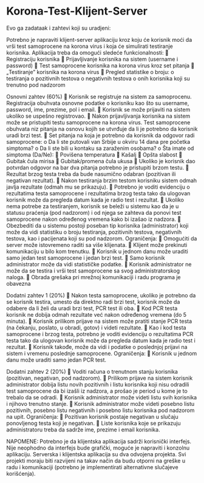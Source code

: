 # Korona-Test-Klijent-Server
Evo ga zadataak i zahtevi koji su uradjeni:

Potrebno je napraviti klijent-server aplikaciju kroz koju će korisnik moći da vrši test
samoprocene na korona virus i koja će simulirati testiranje korisnika.
Aplikacija treba da omogući sledeće funkcionalnosti:
 Registraciju korisnika
 Prijavljivanje korisnika na sistem (username i password)
 Test samoprocene korisnika na korona virus kroz set pitanja
 „Testiranje” korisnika na korona virus
 Pregled statistike o broju:
o testiranja
o pozitivnih testova
o negativnih testova
o onih korisnika koji su trenutno pod nadzorom



Osnovni zahtev (60%)
 Korisnik se registruje na sistem za samoprocenu. Registracija obuhvata osnovne
podatke o korisniku kao što su username, password, ime, prezime, pol i email.
 Korisnik se može prijaviti na sistem ukoliko se uspešno registrovao.
 Nakon prijavljivanja korisnika na sistem može se pristupiti testu samoprocene na
korona virus. Test samoprocene obuhvata niz pitanja na osnovu kojih se utvrđuje da
li je potrebno da korisnik uradi brzi test.
 Set pitanja na koja je potrebno da korisnik da odgovor radi samoprocene:
o Da li ste putovali van Srbije u okviru 14 dana pre početka simptoma?
o Da li ste bili u kontaku sa zaraženim osobama?
o Šta imate od simptoma (Da/Ne):
 Povišena temperatura
 Kašalj
 Opšta slabost
 Gubitak čula mirisa
 Gubitak/promena čula ukusa
 Ukoliko je korisnik dao potvrdan odgovor na bar dva pitanja potrebno je pristupiti
brzom testu.
 Rezultat brzog testa treba da bude nasumično odabran (pozitivan ili negativan
rezultat).
 Nakon testiranja brzim testom korisniku sistem odmah javlja rezultate (odmah mu se
prikazuju).
 Potrebno je voditi evidenciju o rezultatima testa samoprocene i rezultatima brzog
testa tako da ulogovan korisnik može da pregleda datum kada je radio test i rezultat.
 Ukoliko nema potrebe za testiranjem, korisnik se beleži u sistemu kao da je u
statusu praćenja (pod nadzorom) i od njega se zahteva da ponovi test samoprocene
nakon određenog vremena kako bi izašao iz nadzora.
 Obezbediti da u sistemu postoji poseban tip korisnika (administrator) koji može da
vidi statistiku o broju testiranja, pozitivnih testova, negativnih testova, kao i
pacijenata koji su pod nadzorom.
Ograničenja:
 Omogućiti da server može istovremeno raditi sa više klijenata.
 Klijent može prekinuti komunikaciju u bilo kom trenutku.
 Korisnik u jednom danu može uraditi samo jedan test samoprocene i jedan brzi
test.
 Samo korisnik administrator može da vidi statističke podatke.
 Korisnik administrator ne može da se testira i vrši test samoprocene sa svog
administratorskog naloga.
 Obrada grešaka pri mrežnoj komunikaciji i radu programa je obavezna



Dodatni zahtev 1 (20%)
 Nakon testa samoprocene, ukoliko je potrebno da se korisnik testira, umesto da
direktno radi brzi test, korisnik može da odabere da li želi da uradi brzi test, PCR
test ili oba.
 Kod PCR testa korisnik ne dobija odmah rezultate već nakon određenog vremena
(do 5 minuta).
 Korisnik prilikom prijave na sistem može pratiti stanje PCR testa (na čekanju,
poslato, u obradi, gotov) i videti rezultate.
 Kao i kod testa samoprocene i brzog testa, potrebno je voditi evidenciju o
rezultatima PCR testa tako da ulogovan korisnik može da pregleda datum kada je
radio test i rezultat.
 Korisnik takođe, može da vidi i podatke o poslednjoj prijavi na sistem i vremenu
poslednje samoprocene.
Ograničenja:
 Korisnik u jednom danu može uraditi samo jedan PCR test.



Dodatni zahtev 2 (20%)
 Voditi računa o trenutnom stanju korisnika (pozitivan, negativan, pod nadzorom).
 Prilikom prijave na sistem korisnik administrator dobija listu novih pozitivnih i listu
korisnika koji nisu odradili test samoprocene da bi izašli iz nadzora, a prošao je
period u kome je to trebalo da se odradi.
 Korisnik administrator može videti listu svih korisnika i njihovo trenutno stanje.
 Korisnik administrator može videti posebno listu pozitivnih, posebno listu negativnih i
posebno listu korisnika pod nadzorom na upit.
Ograničenja:
 Pozitivan korisnik postaje negativan u slučaju ponovljenog testa koji je negativan.
 Liste korisnika koje se prikazuju administratoru treba da sadrže ime, prezime i email
korisnika.

NAPOMENE:
Potrebno je da klijentska aplikacija sadrži korisnički interfejs. Nije neophodno da interfejs
bude grafički, moguće je napraviti i konzolnu aplikaciju. Serverska i klijentska aplikacija su
dva odvojena projekta. Svi projekti moraju biti razvijeni na takav način da budu otporni
na greške u radu i komunikaciji (potrebno je implementirati alternativne slučajeve
korišćenja).
